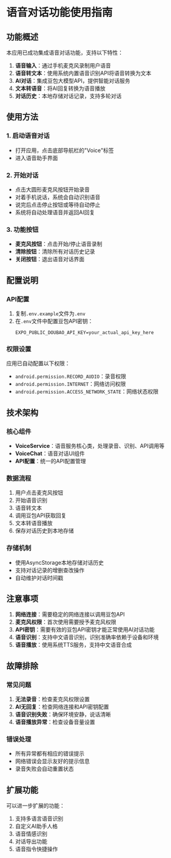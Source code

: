 # 语音对话功能使用指南

## 功能概述

本应用已成功集成语音对话功能，支持以下特性：

1. **语音输入**：通过手机麦克风录制用户语音
2. **语音转文本**：使用系统内置语音识别API将语音转换为文本
3. **AI对话**：集成豆包大模型API，提供智能对话服务
4. **文本转语音**：将AI回复转换为语音播放
5. **对话历史**：本地存储对话记录，支持多轮对话

## 使用方法

### 1. 启动语音对话
- 打开应用，点击底部导航栏的"Voice"标签
- 进入语音助手界面

### 2. 开始对话
- 点击大圆形麦克风按钮开始录音
- 对着手机说话，系统会自动识别语音
- 说完后点击停止按钮或等待自动停止
- 系统将自动处理语音并返回AI回复

### 3. 功能按钮
- **麦克风按钮**：点击开始/停止语音录制
- **清除按钮**：清除所有对话历史记录
- **关闭按钮**：退出语音对话界面

## 配置说明

### API配置
1. 复制`.env.example`文件为`.env`
2. 在`.env`文件中配置豆包API密钥：
   ```
   EXPO_PUBLIC_DOUBAO_API_KEY=your_actual_api_key_here
   ```

### 权限设置
应用已自动配置以下权限：
- `android.permission.RECORD_AUDIO`：录音权限
- `android.permission.INTERNET`：网络访问权限
- `android.permission.ACCESS_NETWORK_STATE`：网络状态权限

## 技术架构

### 核心组件
- **VoiceService**：语音服务核心类，处理录音、识别、API调用等
- **VoiceChat**：语音对话UI组件
- **API配置**：统一的API配置管理

### 数据流程
1. 用户点击麦克风按钮
2. 开始语音识别
3. 语音转文本
4. 调用豆包API获取回复
5. 文本转语音播放
6. 保存对话历史到本地存储

### 存储机制
- 使用AsyncStorage本地存储对话历史
- 支持对话记录的增删查改操作
- 自动维护对话时间戳

## 注意事项

1. **网络连接**：需要稳定的网络连接以调用豆包API
2. **麦克风权限**：首次使用需要授予麦克风权限
3. **API密钥**：需要有效的豆包API密钥才能正常使用AI对话功能
4. **语音识别**：支持中文语音识别，识别准确率依赖于设备和环境
5. **语音播放**：使用系统TTS服务，支持中文语音合成

## 故障排除

### 常见问题
1. **无法录音**：检查麦克风权限设置
2. **AI无回复**：检查网络连接和API密钥配置
3. **语音识别失败**：确保环境安静，说话清晰
4. **语音播放异常**：检查设备音量设置

### 错误处理
- 所有异常都有相应的错误提示
- 网络错误会显示友好的提示信息
- 录音失败会自动重置状态

## 扩展功能

可以进一步扩展的功能：
1. 支持多语言语音识别
2. 自定义AI助手人格
3. 语音情感识别
4. 对话导出功能
5. 语音指令快捷操作